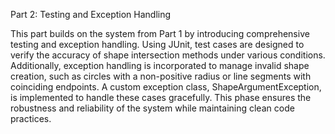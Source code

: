 Part 2: Testing and Exception Handling


This part builds on the system from Part 1 by introducing comprehensive testing and exception handling. Using JUnit, test cases are designed to verify the accuracy of shape intersection methods under various conditions. Additionally, exception handling is incorporated to manage invalid shape creation, such as circles with a non-positive radius or line segments with coinciding endpoints. A custom exception class, ShapeArgumentException, is implemented to handle these cases gracefully. This phase ensures the robustness and reliability of the system while maintaining clean code practices.
